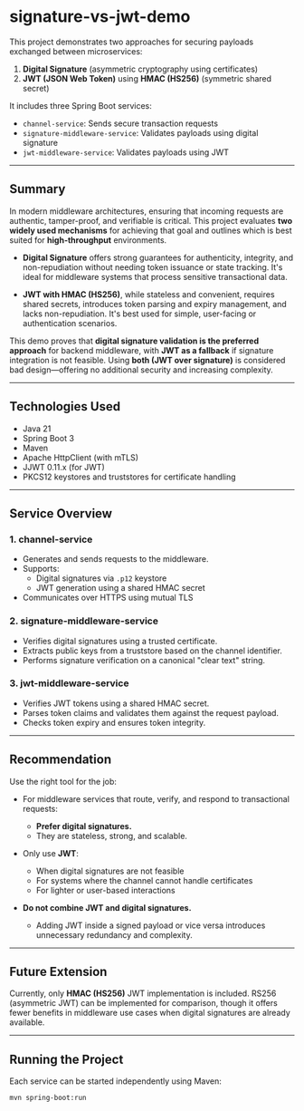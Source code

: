 # signature-vs-jwt-demo

This project demonstrates two approaches for securing payloads exchanged between microservices:

1. **Digital Signature** (asymmetric cryptography using certificates)
2. **JWT (JSON Web Token)** using **HMAC (HS256)** (symmetric shared secret)

It includes three Spring Boot services:

- `channel-service`: Sends secure transaction requests
- `signature-middleware-service`: Validates payloads using digital signature
- `jwt-middleware-service`: Validates payloads using JWT

---

## Summary

In modern middleware architectures, ensuring that incoming requests are authentic, tamper-proof, and verifiable is critical. This project evaluates **two widely used mechanisms** for achieving that goal and outlines which is best suited for **high-throughput** environments.

- **Digital Signature** offers strong guarantees for authenticity, integrity, and non-repudiation without needing token issuance or state tracking. It's ideal for middleware systems that process sensitive transactional data.
  
- **JWT with HMAC (HS256)**, while stateless and convenient, requires shared secrets, introduces token parsing and expiry management, and lacks non-repudiation. It's best used for simple, user-facing or authentication scenarios.

This demo proves that **digital signature validation is the preferred approach** for backend middleware, with **JWT as a fallback** if signature integration is not feasible. Using **both (JWT over signature)** is considered bad design—offering no additional security and increasing complexity.

---

## Technologies Used

- Java 21
- Spring Boot 3
- Maven
- Apache HttpClient (with mTLS)
- JJWT 0.11.x (for JWT)
- PKCS12 keystores and truststores for certificate handling

---

## Service Overview

### 1. channel-service
- Generates and sends requests to the middleware.
- Supports:
  - Digital signatures via `.p12` keystore
  - JWT generation using a shared HMAC secret
- Communicates over HTTPS using mutual TLS

### 2. signature-middleware-service
- Verifies digital signatures using a trusted certificate.
- Extracts public keys from a truststore based on the channel identifier.
- Performs signature verification on a canonical "clear text" string.

### 3. jwt-middleware-service
- Verifies JWT tokens using a shared HMAC secret.
- Parses token claims and validates them against the request payload.
- Checks token expiry and ensures token integrity.

---

## Recommendation

Use the right tool for the job:

- For middleware services that route, verify, and respond to transactional requests:
  - **Prefer digital signatures.**
  - They are stateless, strong, and scalable.

- Only use **JWT**:
  - When digital signatures are not feasible
  - For systems where the channel cannot handle certificates
  - For lighter or user-based interactions

- **Do not combine JWT and digital signatures.**
  - Adding JWT inside a signed payload or vice versa introduces unnecessary redundancy and complexity.

---

## Future Extension

Currently, only **HMAC (HS256)** JWT implementation is included. RS256 (asymmetric JWT) can be implemented for comparison, though it offers fewer benefits in middleware use cases when digital signatures are already available.

---

## Running the Project

Each service can be started independently using Maven:

```bash
mvn spring-boot:run
